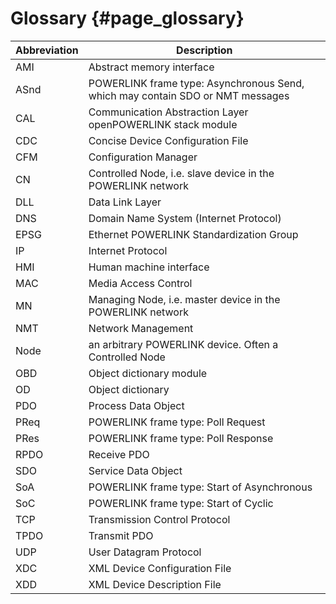 Glossary                                                        {#page_glossary}
========

Abbreviation            | Description
----------------------  | -------------------------------------------------------
AMI                     | Abstract memory interface
ASnd                    | POWERLINK frame type: Asynchronous Send, which may contain SDO or NMT messages
CAL                     | Communication Abstraction Layer openPOWERLINK stack module
CDC                     | Concise Device Configuration File
CFM                     | Configuration Manager
CN                      | Controlled Node, i.e. slave device in the POWERLINK network
DLL                     | Data Link Layer
DNS                     | Domain Name System (Internet Protocol)
EPSG                    | Ethernet POWERLINK Standardization Group
IP                      | Internet Protocol
HMI                     | Human machine interface
MAC                     | Media Access Control
MN                      | Managing Node, i.e. master device in the POWERLINK network
NMT                     | Network Management
Node                    | an arbitrary POWERLINK device. Often a Controlled Node
OBD                     | Object dictionary module
OD                      | Object dictionary
PDO                     | Process Data Object
PReq                    | POWERLINK frame type: Poll Request
PRes                    | POWERLINK frame type: Poll Response
RPDO                    | Receive PDO
SDO                     | Service Data Object
SoA                     | POWERLINK frame type: Start of Asynchronous
SoC                     | POWERLINK frame type: Start of Cyclic
TCP                     | Transmission Control Protocol
TPDO                    | Transmit PDO
UDP                     | User Datagram Protocol
XDC                     | XML Device Configuration File
XDD                     | XML Device Description File

